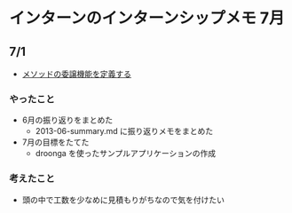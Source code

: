 # インターンのインターンシップメモ 7月

## 7/1
- [メソッドの委譲機能を定義する](http://magazine.rubyist.net/?0012-BundledLibraries)

### やったこと
- 6月の振り返りをまとめた
    - 2013-06-summary.md に振り返りメモをまとめた
- 7月の目標をたてた
    - droonga を使ったサンプルアプリケーションの作成

### 考えたこと
- 頭の中で工数を少なめに見積もりがちなので気を付けたい

